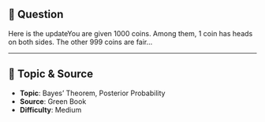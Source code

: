 

## 📖 Question

Here is the updateYou are given 1000 coins. Among them, 1 coin has heads on both sides. The other 999 coins are fair...

---

## 🧠 Topic & Source

- **Topic**: Bayes’ Theorem, Posterior Probability
- **Source**: Green Book
- **Difficulty**: Medium